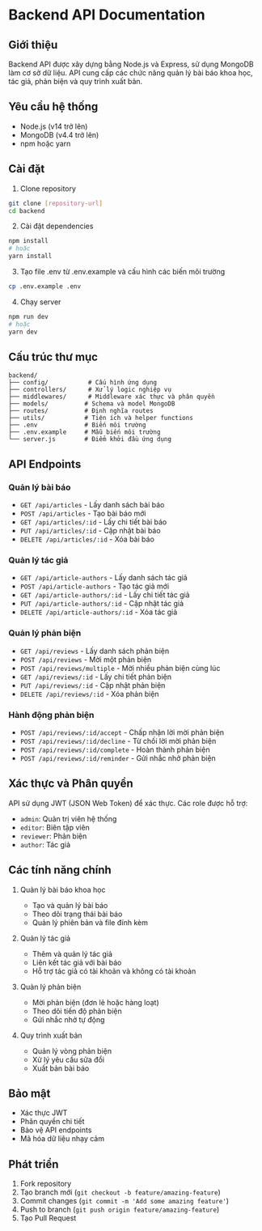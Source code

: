 # Backend API Documentation

## Giới thiệu
Backend API được xây dựng bằng Node.js và Express, sử dụng MongoDB làm cơ sở dữ liệu. API cung cấp các chức năng quản lý bài báo khoa học, tác giả, phản biện và quy trình xuất bản.

## Yêu cầu hệ thống
- Node.js (v14 trở lên)
- MongoDB (v4.4 trở lên)
- npm hoặc yarn

## Cài đặt
1. Clone repository
```bash
git clone [repository-url]
cd backend
```

2. Cài đặt dependencies
```bash
npm install
# hoặc
yarn install
```

3. Tạo file .env từ .env.example và cấu hình các biến môi trường
```bash
cp .env.example .env
```

4. Chạy server
```bash
npm run dev
# hoặc
yarn dev
```

## Cấu trúc thư mục
```
backend/
├── config/           # Cấu hình ứng dụng
├── controllers/      # Xử lý logic nghiệp vụ
├── middlewares/      # Middleware xác thực và phân quyền
├── models/          # Schema và model MongoDB
├── routes/          # Định nghĩa routes
├── utils/           # Tiện ích và helper functions
├── .env             # Biến môi trường
├── .env.example     # Mẫu biến môi trường
└── server.js        # Điểm khởi đầu ứng dụng
```

## API Endpoints

### Quản lý bài báo
- `GET /api/articles` - Lấy danh sách bài báo
- `POST /api/articles` - Tạo bài báo mới
- `GET /api/articles/:id` - Lấy chi tiết bài báo
- `PUT /api/articles/:id` - Cập nhật bài báo
- `DELETE /api/articles/:id` - Xóa bài báo

### Quản lý tác giả
- `GET /api/article-authors` - Lấy danh sách tác giả
- `POST /api/article-authors` - Tạo tác giả mới
- `GET /api/article-authors/:id` - Lấy chi tiết tác giả
- `PUT /api/article-authors/:id` - Cập nhật tác giả
- `DELETE /api/article-authors/:id` - Xóa tác giả

### Quản lý phản biện
- `GET /api/reviews` - Lấy danh sách phản biện
- `POST /api/reviews` - Mời một phản biện
- `POST /api/reviews/multiple` - Mời nhiều phản biện cùng lúc
- `GET /api/reviews/:id` - Lấy chi tiết phản biện
- `PUT /api/reviews/:id` - Cập nhật phản biện
- `DELETE /api/reviews/:id` - Xóa phản biện

### Hành động phản biện
- `POST /api/reviews/:id/accept` - Chấp nhận lời mời phản biện
- `POST /api/reviews/:id/decline` - Từ chối lời mời phản biện
- `POST /api/reviews/:id/complete` - Hoàn thành phản biện
- `POST /api/reviews/:id/reminder` - Gửi nhắc nhở phản biện

## Xác thực và Phân quyền
API sử dụng JWT (JSON Web Token) để xác thực. Các role được hỗ trợ:
- `admin`: Quản trị viên hệ thống
- `editor`: Biên tập viên
- `reviewer`: Phản biện
- `author`: Tác giả

## Các tính năng chính
1. Quản lý bài báo khoa học
   - Tạo và quản lý bài báo
   - Theo dõi trạng thái bài báo
   - Quản lý phiên bản và file đính kèm

2. Quản lý tác giả
   - Thêm và quản lý tác giả
   - Liên kết tác giả với bài báo
   - Hỗ trợ tác giả có tài khoản và không có tài khoản

3. Quản lý phản biện
   - Mời phản biện (đơn lẻ hoặc hàng loạt)
   - Theo dõi tiến độ phản biện
   - Gửi nhắc nhở tự động

4. Quy trình xuất bản
   - Quản lý vòng phản biện
   - Xử lý yêu cầu sửa đổi
   - Xuất bản bài báo

## Bảo mật
- Xác thực JWT
- Phân quyền chi tiết
- Bảo vệ API endpoints
- Mã hóa dữ liệu nhạy cảm

## Phát triển
1. Fork repository
2. Tạo branch mới (`git checkout -b feature/amazing-feature`)
3. Commit changes (`git commit -m 'Add some amazing feature'`)
4. Push to branch (`git push origin feature/amazing-feature`)
5. Tạo Pull Request
